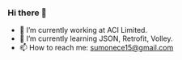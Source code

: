 ### Hi there 👋

- 🔭 I’m currently working at ACI Limited.
- 🌱 I’m currently learning JSON, Retrofit, Volley.
- 📫 How to reach me: sumonece15@gmail.com


